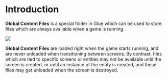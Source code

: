 # Introduction

**Global Content Files** is a special folder in Glue which can be used to store files which are always available when a game is running.

![](../../../../media/2017-04-img_58efadc624882.png)

**Global Content Files** are loaded right when the game starts running, and are never unloaded when transitioning between screens. By contrast, files which are tied to specific screens or entities may not be available until the screen is created, or until an instance of the entity is created, and these files may get unloaded when the screen is destroyed. &#x20;
